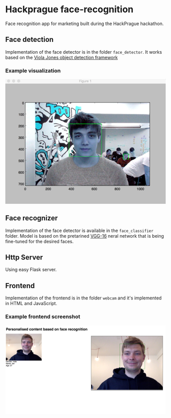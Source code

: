 # Hackprague face-recognition
Face recognition app for marketing built during the HackPrague hackathon.

## Face detection
Implementation of the face detector is in the folder `face_detector`.
It works based on the [Viola Jones object detection framework](https://en.wikipedia.org/wiki/Viola%E2%80%93Jones_object_detection_framework) 

### Example visualization
![Example face detection](resources/image_test.png)

## Face recognizer
Implementation of the face detector is available in the `face_classifier` folder.
Model is based on the pretarined [VGG-16](http://www.robots.ox.ac.uk/~vgg/research/very_deep/) neral network that is being fine-tuned for the desired faces.

## Http Server
Using easy Flask server.

## Frontend
Implementation of the frontend is in the folder `webcam` and it's implemented in HTML and JavaScript.

### Example frontend screenshot
![Frontend screenshot](resources/image_frontend.png)
